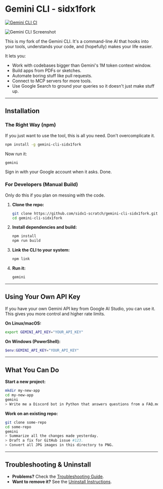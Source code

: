 # Gemini CLI - sidx1fork

[![Gemini CLI CI](https://github.com/sidx1-scratch/gemini-cli-sidx1fork/actions/workflows/ci.yml/badge.svg)](https://github.com/sidx1-scratch/gemini-cli-sidx1fork/actions/workflows/ci.yml)

![Gemini CLI Screenshot](./docs/assets/gemini-screenshot.png)

This is my fork of the Gemini CLI. It's a command-line AI that hooks into your tools, understands your code, and (hopefully) makes your life easier.

It lets you:
- Work with codebases bigger than Gemini's 1M token context window.
- Build apps from PDFs or sketches.
- Automate boring stuff like pull requests.
- Connect to MCP servers for more tools.
- Use Google Search to ground your queries so it doesn't just make stuff up.

---

## Installation

### The Right Way (npm)

If you just want to use the tool, this is all you need. Don't overcomplicate it.

```bash
npm install -g gemini-cli-sidx1fork
```

Now run it:

```bash
gemini
```

Sign in with your Google account when it asks. Done.

### For Developers (Manual Build)

Only do this if you plan on messing with the code.

1.  **Clone the repo:**
    ```bash
    git clone https://github.com/sidx1-scratch/gemini-cli-sidx1fork.git
    cd gemini-cli-sidx1fork
    ```
2.  **Install dependencies and build:**
    ```bash
    npm install
    npm run build
    ```
3.  **Link the CLI to your system:**
    ```bash
    npm link
    ```
4.  **Run it:**
    ```bash
    gemini
    ```

---

## Using Your Own API Key

If you have your own Gemini API key from Google AI Studio, you can use it. This gives you more control and higher rate limits.

**On Linux/macOS:**
```bash
export GEMINI_API_KEY="YOUR_API_KEY"
```

**On Windows (PowerShell):**
```powershell
$env:GEMINI_API_KEY="YOUR_API_KEY"
```

---

## What You Can Do

**Start a new project:**
```bash
mkdir my-new-app
cd my-new-app
gemini
> Write me a Discord bot in Python that answers questions from a FAQ.md file.
```

**Work on an existing repo:**
```bash
git clone some-repo
cd some-repo
gemini
> Summarize all the changes made yesterday.
> Draft a fix for GitHub issue #123.
> Convert all JPG images in this directory to PNG.
```

---

## Troubleshooting & Uninstall

- **Problems?** Check the [Troubleshooting Guide](./docs/TROUBLESHOOTING.md).
- **Want to remove it?** See the [Uninstall Instructions](./docs/UNINSTALL.md).
